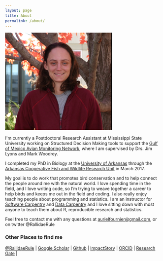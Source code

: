 ```yaml
---
layout: page
title: About
permalink: /about/
---
```





![](https://raw.githubusercontent.com/aurielfournier/aurielfournier.github.io/master/images/squareshot.PNG)

I'm currently a Postdoctoral Research Assistant at Mississippi State University working on Structured Decision Making tools to support the [Gulf of Mexico Avian Monitoring Network](https://gomamn.org/), where I am supervised by Drs. Jim Lyons and Mark Woodrey. 

I completed my PhD in Biology at the [University of Arkansas](www.uark.edu) through the [Arkansas Cooperative Fish and Wildlife Research Unit](http://www.coopunits.org/Arkansas/) in March 2017.

My goal is to do work that promotes bird conservation and to help connect the people around me with the natural world. I love spending time in the field, and I love writing code, so I’m trying to weave together a career to help birds and keeps me out in the field and coding. I also really enjoy teaching people about programming and statistics. I am an instructor for [Software Carpentry](http://software-carpentry.org/) and [Data Carpentry](http://www.datacarpentry.org/) and I love sitting down with most anyone to teach them about R, reproducible research and statistics.   

Feel free to contact me with any questions at aurielfournier@gmail.com, or on twitter @RallidaeRule  



### Other Places to find me

[@RallidaeRule](twitter.com/rallidaerule) |
[Google Scholar](https://scholar.google.com/citations?user=H0AXRhQAAAAJ) |
[Github](https://github.com/aurielfournier) |
[ImpactStory](https://impactstory.org/u/0000-0002-8530-9968) | 
[ORCID](http://orcid.org/0000-0002-8530-9968) |
[Research Gate](http://www.researchgate.net/profile/Auriel_Fournier) |

